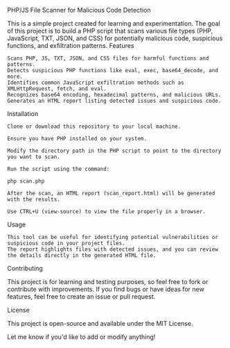 PHP/JS File Scanner for Malicious Code Detection

This is a simple project created for learning and experimentation. The goal of this project is to build a PHP script that scans various file types (PHP, JavaScript, TXT, JSON, and CSS) for potentially malicious code, suspicious functions, and exfiltration patterns.
Features

    Scans PHP, JS, TXT, JSON, and CSS files for harmful functions and patterns.
    Detects suspicious PHP functions like eval, exec, base64_decode, and more.
    Identifies common JavaScript exfiltration methods such as XMLHttpRequest, fetch, and eval.
    Recognizes base64 encoding, hexadecimal patterns, and malicious URLs.
    Generates an HTML report listing detected issues and suspicious code.

Installation

    Clone or download this repository to your local machine.

    Ensure you have PHP installed on your system.

    Modify the directory path in the PHP script to point to the directory you want to scan.

    Run the script using the command:

    php scan.php

    After the scan, an HTML report (scan_report.html) will be generated with the results.

    Use CTRL+U (view-source) to view the file properly in a browser.

Usage

    This tool can be useful for identifying potential vulnerabilities or suspicious code in your project files.
    The report highlights files with detected issues, and you can review the details directly in the generated HTML file.

Contributing

This project is for learning and testing purposes, so feel free to fork or contribute with improvements. If you find bugs or have ideas for new features, feel free to create an issue or pull request.

License

This project is open-source and available under the MIT License.

Let me know if you'd like to add or modify anything!
